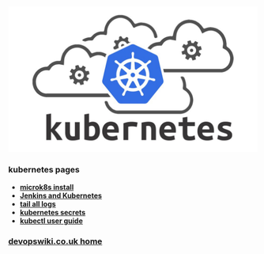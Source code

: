 
![logo](/media/kubernetes-cloud-square.jpeg "kubernetes clusters, kubectl, pods and container orchestration.")

### kubernetes pages

- **[microk8s install](/kubernetes/microk8s-install)**
- **[Jenkins and Kubernetes](/jenkins/kubernetes-slaves)**
- **[tail all logs](/kubernetes/kubectl-logs)**
- **[kubernetes secrets](/kubernetes/kubernetes-secrets)**
- **[kubectl user guide](/kubernetes/kubectl)**


### [devopswiki.co.uk home](/)
